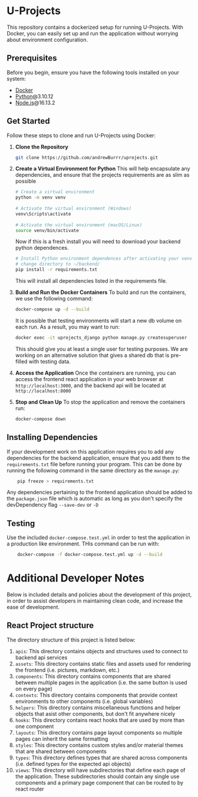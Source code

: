 # U-Projects
This repository contains a dockerized setup for running U-Projects. With Docker, you can easily set up and run the application without worrying about environment configuration.
## Prerequisites
Before you begin, ensure you have the following tools installed on your system:
- [Docker](https://docker.com/get-started)
- [Python](https://python.org/downloads)@3.10.12
- [Node.js](https://nodejs.org/)@16.13.2
## Get Started
Follow these steps to clone and run U-Projects using Docker:
1. **Clone the Repository**
    ```bash
    git clone https://github.com/andrewBurrr/uprojects.git
    ```
2. **Create a Virtual Environment for Python**
   This will help encapsulate any dependencies, and ensure that the projects requirements are as slim as possible
    ```bash
    # Create a virtual environment
    python -m venv venv
        
    # Activate the virtual environment (Windows)
    venv\Scripts\activate
       
    # Activate the virtual environment (macOS/Linux)
    source venv/bin/activate  
    ```
    Now if this is a fresh install you will need to download your backend python dependences.
    ```bash
    # Install Python environment dependences after activating your venv
    # change directory to ~/backend/ 
    pip install -r requirements.txt
    ``` 
    This will install all dependencies listed in the requirements file.

    
3. **Build and Run the Docker Containers**
    To build and run the containers, we use the following command:
    ```bash
    docker-compose up -d --build
    ```
    It is possible that testing environments will start a new db volume on each run. As a result, you may want to run:
    ```bash
    docker exec -it uprojects_django python manage.py createsuperuser
    ```
    This should give you at least a single user for testing purposes. We are working on an alternative solution that gives a shared db that is pre-filled with testing data.
4. **Access the Application**
    Once the containers are running, you can access the frontend react application in your web browser at `http://localhost:3000`, and the backend api will be located at `http://localhost:8000`
5. **Stop and Clean Up**
    To stop the application and remove the containers run:
    ```bash
    docker-compose down
    ```
## Installing Dependencies
If your development work on this application requires you to add any dependencies for the backend application, ensure that you add them to the ```requirements.txt``` file before running your program. This can be done by running the following command in the same directory as the ```manage.py```:
```bash
    pip freeze > requirements.txt
```
Any dependencies pertaining to the frontend application should be added to the ```package.json``` file which is automatic as long as you don't specify the devDependency flag ```--save-dev``` or ```-D```

## Testing
Use the included `docker-compose.test.yml` in order to test the application in a production like environment. THis command can be run with:
```bash
    docker-compose -f docker-compose.test.yml up -d --build
```
# Additional Developer Notes
Below is included details and policies about the development of this project, in order to assist developers in maintaining clean code, and increase the ease of development.
## React Project structure
The directory structure of this project is listed below:
1. `apis`:
    This directory contains objects and structures used to connect to backend api services
2. `assets`:
    This directory contains static files and assets used for rendering the frontend (i.e. pictures, markdown, etc.)
3. `components`:
    This directory contains components that are shared between multiple pages in the application (i.e. the same button is used on every page)
4. `contexts`:
    This directory contains components that provide context environments to other components (i.e. global variables)
5. `helpers`:
    This directory contains miscellaneous functions and helper objects that asist other components, but don't fit anywhere nicely
6. `hooks`:
    This directory contains react hooks that are used by more than one component
7. `layouts`:
    This directory contains page layout components so multiple pages can inherit the same formatting
8. `styles`:
    This directory contains custom styles and/or material themes that are shared between components
9. `types`:
    This directory defines types that are shared across components (i.e. defined types for the expected api objects)
10. `views`:
    This directory will have subdirectories that define each page of the application. These subdirectories should contain any single use components and a primary page component that can be routed to by react router